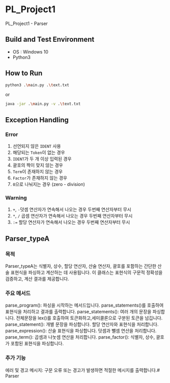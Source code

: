 # PL_Project1
PL_Project1 - Parser

## Build and Test Environment
- OS : Windows 10
- Python3

## How to Run
```bash
python3 .\main.py .\text.txt
```
or
```bash
java -jar .\main.py -v .\text.txt
```


## Exception Handling
### Error
1. 선언되지 않은 `IDENT` 사용
2. 해당되는 `Token`이 없는 경우
3. `IDENT`가 두 개 이상 입력된 경우
4. 괄호의 짝이 맞지 않는 경우
5. `Term`이 존재하지 않는 경우
6. `Factor`가 존재하지 않는 경우
7. `0`으로 나눠지는 경우 (zero - division)


### Warning
1. `+`, `-`덧셈 연산자가 연속해서 나오는 경우 두번째 연산자부터 무시
2. `*`, `/` 곱셈 연산자가 연속해서 나오는 경우 두번째 연산자부터 무시
3. `:=` 할당 연산자가 연속해서 나오는 경우 두번째 연산자부터 무시


## Parser_typeA
### 목적
Parser_typeA는 식별자, 상수, 할당 연산자, 산술 연산자, 괄호를 포함하는 간단한 산술 표현식을 파싱하고 계산하는 데 사용됩니다. 이 클래스는 표현식의 구문적 정확성을 검증하고, 계산 결과를 제공합니다.

### 주요 메서드
parse_program(): 파싱을 시작하는 메서드입니다. parse_statements()를 호출하여 표현식을 처리하고 결과를 출력합니다.
parse_statements(): 여러 개의 문장을 파싱합니다. 전체문장을 lex()를 호출하여 토큰화하고,세미콜론으로 구분된 토큰을 넘깁니다.
parse_statement(): 개별 문장을 파싱합니다. 할당 연산자와 표현식을 처리합니다.
parse_expression(): 산술 표현식을 파싱합니다. 덧셈과 뺄셈 연산을 처리합니다.
parse_term(): 곱셈과 나눗셈 연산을 처리합니다.
parse_factor(): 식별자, 상수, 괄호가 포함된 표현식을 파싱합니다.

### 추가 기능
에러 및 경고 메시지: 구문 오류 또는 경고가 발생하면 적절한 메시지를 출력합니다.# Parser
